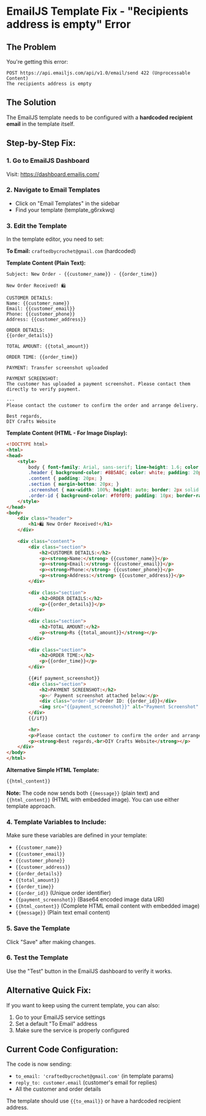 # EmailJS Template Fix - "Recipients address is empty" Error

## The Problem
You're getting this error:
```
POST https://api.emailjs.com/api/v1.0/email/send 422 (Unprocessable Content)
The recipients address is empty
```

## The Solution
The EmailJS template needs to be configured with a **hardcoded recipient email** in the template itself.

## Step-by-Step Fix:

### 1. Go to EmailJS Dashboard
Visit: https://dashboard.emailjs.com/

### 2. Navigate to Email Templates
- Click on "Email Templates" in the sidebar
- Find your template (template_g6rxkwq)

### 3. Edit the Template
In the template editor, you need to set:

**To Email:** `craftedbycrochet@gmail.com` (hardcoded)

**Template Content (Plain Text):**
```
Subject: New Order - {{customer_name}} - {{order_time}}

New Order Received! 🛍️

CUSTOMER DETAILS:
Name: {{customer_name}}
Email: {{customer_email}}
Phone: {{customer_phone}}
Address: {{customer_address}}

ORDER DETAILS:
{{order_details}}

TOTAL AMOUNT: {{total_amount}}

ORDER TIME: {{order_time}}

PAYMENT: Transfer screenshot uploaded

PAYMENT SCREENSHOT:
The customer has uploaded a payment screenshot. Please contact them directly to verify payment.

---
Please contact the customer to confirm the order and arrange delivery.

Best regards,
DIY Crafts Website
```

**Template Content (HTML - For Image Display):**
```html
<!DOCTYPE html>
<html>
<head>
    <style>
        body { font-family: Arial, sans-serif; line-height: 1.6; color: #333; }
        .header { background-color: #8B5A8C; color: white; padding: 20px; text-align: center; }
        .content { padding: 20px; }
        .section { margin-bottom: 20px; }
        .screenshot { max-width: 100%; height: auto; border: 2px solid #ddd; border-radius: 8px; margin: 10px 0; }
        .order-id { background-color: #f0f0f0; padding: 10px; border-radius: 5px; font-weight: bold; }
    </style>
</head>
<body>
    <div class="header">
        <h1>🛍️ New Order Received!</h1>
    </div>
    
    <div class="content">
        <div class="section">
            <h2>CUSTOMER DETAILS:</h2>
            <p><strong>Name:</strong> {{customer_name}}</p>
            <p><strong>Email:</strong> {{customer_email}}</p>
            <p><strong>Phone:</strong> {{customer_phone}}</p>
            <p><strong>Address:</strong> {{customer_address}}</p>
        </div>
        
        <div class="section">
            <h2>ORDER DETAILS:</h2>
            <p>{{order_details}}</p>
        </div>
        
        <div class="section">
            <h2>TOTAL AMOUNT:</h2>
            <p><strong>Rs {{total_amount}}</strong></p>
        </div>
        
        <div class="section">
            <h2>ORDER TIME:</h2>
            <p>{{order_time}}</p>
        </div>
        
        {{#if payment_screenshot}}
        <div class="section">
            <h2>PAYMENT SCREENSHOT:</h2>
            <p>✅ Payment screenshot attached below:</p>
            <div class="order-id">Order ID: {{order_id}}</div>
            <img src="{{payment_screenshot}}" alt="Payment Screenshot" class="screenshot">
        </div>
        {{/if}}
        
        <hr>
        <p>Please contact the customer to confirm the order and arrange delivery.</p>
        <p><strong>Best regards,<br>DIY Crafts Website</strong></p>
    </div>
</body>
</html>
```

**Alternative Simple HTML Template:**
```html
{{html_content}}
```

**Note:** The code now sends both `{{message}}` (plain text) and `{{html_content}}` (HTML with embedded image). You can use either template approach.

### 4. Template Variables to Include:
Make sure these variables are defined in your template:
- `{{customer_name}}`
- `{{customer_email}}`
- `{{customer_phone}}`
- `{{customer_address}}`
- `{{order_details}}`
- `{{total_amount}}`
- `{{order_time}}`
- `{{order_id}}` (Unique order identifier)
- `{{payment_screenshot}}` (Base64 encoded image data URI)
- `{{html_content}}` (Complete HTML email content with embedded image)
- `{{message}}` (Plain text email content)

### 5. Save the Template
Click "Save" after making changes.

### 6. Test the Template
Use the "Test" button in the EmailJS dashboard to verify it works.

## Alternative Quick Fix:
If you want to keep using the current template, you can also:

1. Go to your EmailJS service settings
2. Set a default "To Email" address
3. Make sure the service is properly configured

## Current Code Configuration:
The code is now sending:
- `to_email: 'craftedbycrochet@gmail.com'` (in template params)
- `reply_to: customer.email` (customer's email for replies)
- All the customer and order details

The template should use `{{to_email}}` or have a hardcoded recipient address.
